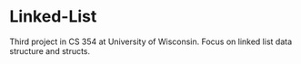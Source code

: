 # Linked-List
Third project in CS 354 at University of Wisconsin. Focus on linked list data structure and structs.
